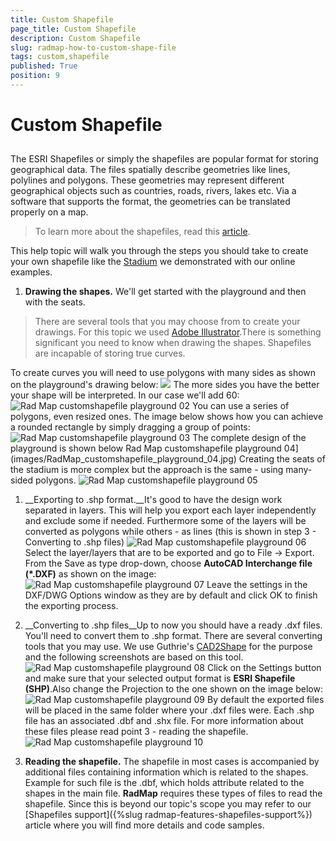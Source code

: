 ```yaml
---
title: Custom Shapefile
page_title: Custom Shapefile
description: Custom Shapefile
slug: radmap-how-to-custom-shape-file
tags: custom,shapefile
published: True
position: 9
---
```


# Custom Shapefile



## 

The ESRI Shapefiles or simply the shapefiles are popular format for storing geographical data. The files spatially describe geometries like lines, polylines and polygons. These geometries may represent different geographical objects such as countries, roads, rivers, lakes etc.
Via a software that supports the format, the geometries can be translated properly on a map.

>To learn more about the shapefiles, read this [article](http://en.wikipedia.org/wiki/Shapefile).

This help topic will walk you through the steps you should take to create your own shapefile like the [Stadium](http://demos.telerik.com/silverlight/#Map/Stadium) we demonstrated with our online examples.

1. __Drawing the shapes.__ We'll get started with the playground and then with the seats.
        

>There are several tools that you may choose from to create your drawings. For this topic we used [Adobe Illustrator](http://www.adobe.com/products/illustrator.html).There is something significant you need to know when drawing the shapes. Shapefiles are incapable of storing true curves.

To create curves you will need to use polygons with many sides as shown on the playground's drawing below:
![](images/RadMap_customshapefile_playground_01.jpg)
The more sides you have the better your shape will be interpreted. In our case we'll add 60:
![Rad Map customshapefile playground 02](images/RadMap_customshapefile_playground_02.jpg)
You can use a series of polygons, even resized ones. The image below shows how you can achieve a rounded rectangle by simply dragging a group of points:
![Rad Map customshapefile playground 03](images/RadMap_customshapefile_playground_03.jpg)
The complete design of the playground is shown below
Rad Map customshapefile playground 04](images/RadMap_customshapefile_playground_04.jpg)
Creating the seats of the stadium is more complex but the approach is the same - using many-sided polygons.
![Rad Map customshapefile playground 05](images/RadMap_customshapefile_playground_05.jpg)

1. __Exporting to .shp format.__It's good to have the design work separated in layers. This will help you export each layer independently and exclude some if needed. Furthermore some of the layers will be converted as polygons while others - as lines (this is shown in step 3 - Converting to .shp files)
![Rad Map customshapefile playground 06](images/RadMap_customshapefile_playground_06.jpg)
Select the layer/layers that are to be exported and go to File -> Export. From the Save as type drop-down, choose __AutoCAD Interchange file (*.DXF)__ as shown on the image:
![Rad Map customshapefile playground 07](images/RadMap_customshapefile_playground_07.jpg)
Leave the settings in the DXF/DWG Options window as they are by default and click OK to finish the exporting process.

1. __Converting to .shp files__Up to now you should have a ready .dxf files. You'll need to convert them to .shp format. There are several converting tools that you may use. We use Guthrie's [CAD2Shape](http://www.guthcad.com.au/cad2shape.htm) for the purpose and the following screenshots are based on this tool. 
![Rad Map customshapefile playground 08](images/RadMap_customshapefile_playground_08.PNG)
Click on the Settings button and make sure that your selected output format is __ESRI Shapefile (SHP)__.Also change the Projection to the one shown on the image below:
![Rad Map customshapefile playground 09](images/RadMap_customshapefile_playground_09.PNG)
By default the exported files will be placed in the same folder where your .dxf files were. Each .shp file has an associated .dbf and .shx file. For more information about these files please read point 3 - reading the shapefile.
![Rad Map customshapefile playground 10](images/RadMap_customshapefile_playground_10.jpg)

1. __Reading the shapefile.__ The shapefile in most cases is accompanied by additional files containing information which is related to the shapes. Example for such file is the .dbf, which holds attribute related to the shapes in the main file. __RadMap__ requires these types of files to read the shapefile. Since this is beyond our topic's scope you may refer to our [Shapefiles support]({%slug radmap-features-shapefiles-support%}) article where you will find more details and code samples.
     
